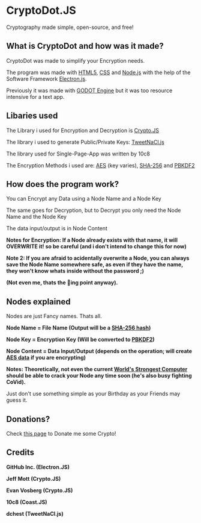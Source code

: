 # CryptoDot.JS
Cryptography made simple, open-source, and free!

## What is CryptoDot and how was it made?
CryptoDot was made to simplify your Encryption needs.

The program was made with [HTML5](https://en.wikipedia.org/wiki/HTML5), [CSS](https://en.wikipedia.org/wiki/CSS) and [Node.js](https://en.wikipedia.org/wiki/Node.js) with the help of the Software Framework [Electron.js](https://en.wikipedia.org/wiki/Electron_(software_framework)).

Previously it was made with [GODOT Engine](https://godotengine.org/) but it was too resource intensive for a text app.

## Libaries used
The Library i used for Encryption and Decryption is [Crypto.JS](https://cryptojs.gitbook.io/docs/)

The library i used to generate Public/Private Keys: [TweetNaCl.js](https://www.npmjs.com/package/tweetnacl)

The library used for Single-Page-App was written by 10c8

The Encryption Methods i used are: [AES](https://en.wikipedia.org/wiki/Advanced_Encryption_Standard) (key varies), [SHA-256](https://en.wikipedia.org/wiki/SHA-2) and [PBKDF2](https://en.wikipedia.org/wiki/PBKDF2)

## How does the program work?
You can Encrypt any Data using a Node Name and a Node Key

The same goes for Decryption, but to Decrypt you only need the Node Name and the Node Key

The data input/output is in Node Content

**Notes for Encryption: If a Node already exists with that name, it will OVERWRITE it! so be careful (and i don't intend to change this for now)**

**Note 2: If you are afraid to acidentally overwrite a Node, you can always save the Node Name somewhere safe, as even if they have the name, they won't know whats inside without the password ;)**

**(Not even me, thats the 🦆ing point anyway).**

## Nodes explained
Nodes are just Fancy names. Thats all.

**Node Name = File Name (Output will be a [SHA-256 hash](https://en.wikipedia.org/wiki/SHA-2))**

**Node Key = Encryption Key (Will be converted to [PBKDF2](https://en.wikipedia.org/wiki/PBKDF2))**

**Node Content = Data Input/Output (depends on the operation; will create [AES data](https://en.wikipedia.org/wiki/Advanced_Encryption_Standard) if you are encrypting)**

**Notes: Theoretically, not even the current [World's Strongest Computer](https://www.bbc.com/news/world-asia-53147684#:~:text=The%20newly%20crowned%20world's%20fastest,IBM%20machine%20in%20the%20US.) should be able to crack your Node any time soon (he's also busy fighting CoVid).**

Just don't use something simple as your Birthday as your Friends may guess it.

## Donations?
Check [this page](https://www.notion.so/Buy-me-a-Coffe-623096e67a074056be6bf11e33ea4bb8) to Donate me some Crypto!

## Credits
**GitHub Inc. (Electron.JS)**

**Jeff Mott (Crypto.JS)**

**Evan Vosberg (Crypto.JS)**

**10c8 (Coast.JS)**

**dchest (TweetNaCl.js)**
